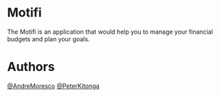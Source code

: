 # Motifi
The Motifi is an application that would help you to manage your financial budgets and plan your goals.

# Authors
[@AndreMoresco](https://www.github.com/AndreMoresco)
[@PeterKitonga](https://www.github.com/PeterKitonga)

